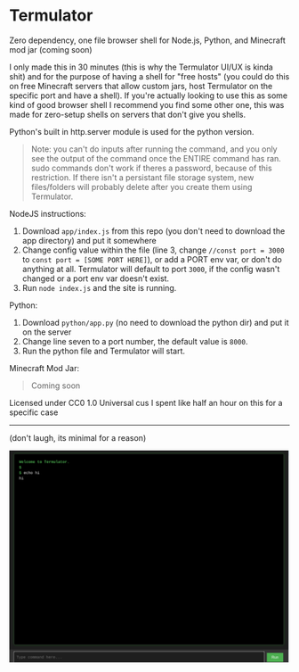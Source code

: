 # Termulator
Zero dependency, one file browser shell for Node.js, Python, and Minecraft mod jar (coming soon)

I only made this in 30 minutes (this is why the Termulator UI/UX is kinda shit) and for the purpose of having a shell for "free hosts" (you could do this on free Minecraft servers that allow custom jars, host Termulator on the specific port and have a shell). If you're actually looking to use this as some kind of good browser shell I recommend you find some other one, this was made for zero-setup shells on servers that don't give you shells.

Python's built in http.server module is used for the python version.

> Note: you can't do inputs after running the command, and you only see the output of the command once the ENTIRE command has ran. sudo commands don't work if theres a password, because of this restriction. If there isn't a persistant file storage system, new files/folders will probably delete after you create them using Termulator.

NodeJS instructions:

1. Download `app/index.js` from this repo (you don't need to download the app directory) and put it somewhere
2. Change config value within the file (line 3, change `//const port = 3000` to `const port = [SOME PORT HERE]`), or add a PORT env var, or don't do anything at all. Termulator will default to port `3000`, if the config wasn't changed or a port env var doesn't exist.
3. Run `node index.js` and the site is running.

Python:

1. Download `python/app.py` (no need to download the python dir) and put it on the server
2. Change line seven to a port number, the default value is `8000`.
3. Run the python file and Termulator will start.

Minecraft Mod Jar:

> Coming soon

Licensed under CC0 1.0 Universal cus I spent like half an hour on this for a specific case

---

(don't laugh, its minimal for a reason)


![skull](image.png)
